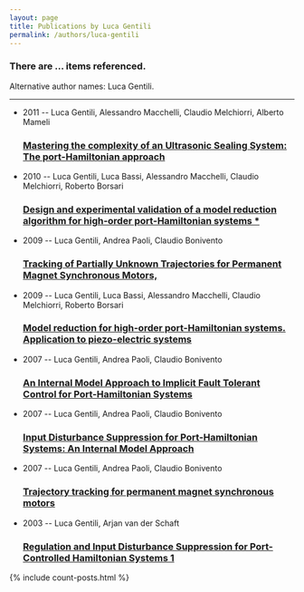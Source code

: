 ```yaml
---
layout: page
title: Publications by Luca Gentili
permalink: /authors/luca-gentili
---
```


<h3 id="number-posts">There are ... items referenced.</h3>
<p id='info-authors'>Alternative author names: Luca Gentili.</p>
<hr />
<ul class="post-list">
<li><span class='post-meta'>2011 -- Luca Gentili, Alessandro Macchelli, Claudio Melchiorri, Alberto Mameli</span><h3><a class='post-link' href="{{ site.baseurl }}/mastering-the-complexity-of-an-ultrasonic-sealing-system-the-port-hamiltonian-approach">Mastering the complexity of an Ultrasonic Sealing System: The port-Hamiltonian approach</a></h3></li>
<li><span class='post-meta'>2010 -- Luca Gentili, Luca Bassi, Alessandro Macchelli, Claudio Melchiorri, Roberto Borsari</span><h3><a class='post-link' href="{{ site.baseurl }}/design-and-experimental-validation-of-a-model-reduction-algorithm-for-high-order-port-hamiltonian-systems">Design and experimental validation of a model reduction algorithm for high-order port-Hamiltonian systems *</a></h3></li>
<li><span class='post-meta'>2009 -- Luca Gentili, Andrea Paoli, Claudio Bonivento</span><h3><a class='post-link' href="{{ site.baseurl }}/tracking-of-partially-unknown-trajectories-for-permanent-magnet-synchronous-motors">Tracking of Partially Unknown Trajectories for Permanent Magnet Synchronous Motors,</a></h3></li>
<li><span class='post-meta'>2009 -- Luca Gentili, Luca Bassi, Alessandro Macchelli, Claudio Melchiorri, Roberto Borsari</span><h3><a class='post-link' href="{{ site.baseurl }}/model-reduction-for-high-order-port-hamiltonian-systems-application-to-piezo-electric-systems">Model reduction for high-order port-Hamiltonian systems. Application to piezo-electric systems</a></h3></li>
<li><span class='post-meta'>2007 -- Luca Gentili, Andrea Paoli, Claudio Bonivento</span><h3><a class='post-link' href="{{ site.baseurl }}/an-internal-model-approach-to-implicit-fault-tolerant-control-for-port-hamiltonian-systems">An Internal Model Approach to Implicit Fault Tolerant Control for Port-Hamiltonian Systems</a></h3></li>
<li><span class='post-meta'>2007 -- Luca Gentili, Andrea Paoli, Claudio Bonivento</span><h3><a class='post-link' href="{{ site.baseurl }}/input-disturbance-suppression-for-port-hamiltonian-systems-an-internal-model-approach">Input Disturbance Suppression for Port-Hamiltonian Systems: An Internal Model Approach</a></h3></li>
<li><span class='post-meta'>2007 -- Luca Gentili, Andrea Paoli, Claudio Bonivento</span><h3><a class='post-link' href="{{ site.baseurl }}/trajectory-tracking-for-permanent-magnet-synchronous-motors">Trajectory tracking for permanent magnet synchronous motors</a></h3></li>
<li><span class='post-meta'>2003 -- Luca Gentili, Arjan van der Schaft</span><h3><a class='post-link' href="{{ site.baseurl }}/regulation-and-input-disturbance-suppression-for-port-controlled-hamiltonian-systems-1">Regulation and Input Disturbance Suppression for Port-Controlled Hamiltonian Systems 1</a></h3></li>

</ul>
{% include count-posts.html %}
